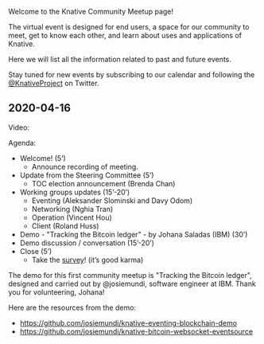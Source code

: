 Welcome to the Knative Community Meetup page! 

The virtual event is designed for end users, a space for our community to meet, get to know each other, and learn about uses and applications of Knative.

Here we will list all the information related to past and future events.

Stay tuned for new events by subscribing to our calendar and following the [@KnativeProject](https://twitter.com/KnativeProject) on Twitter.

## 2020-04-16
Video:

Agenda:
- Welcome! (5’)
  - Announce recording of meeting. 
- Update from the Steering Committee (5’)
  - TOC election announcement (Brenda Chan)
- Working groups updates (15’-20’)
  - Eventing (Aleksander Slominski and Davy Odom)
  - Networking (Nghia Tran)
  - Operation (Vincent Hou)
  - Client (Roland Huss)
- Demo - "Tracking the Bitcoin ledger" - by Johana Saladas (IBM) (30’)
- Demo discussion / conversation (15’-20’)
- Close (5’)
  - Take the [survey](https://docs.google.com/forms/d/e/1FAIpQLSebw2IOjmnStiUhPpnndpjyuBUoziZOw9PK9fnJeFBQX0QxWw/viewform)! (it’s good karma)

The demo for this first community meetup is "Tracking the Bitcoin ledger", designed and carried out by @josiemundi, software engineer at IBM. Thank you for volunteering, Johana!

Here are the resources from the demo:
- https://github.com/josiemundi/knative-eventing-blockchain-demo
- https://github.com/josiemundi/knative-bitcoin-websocket-eventsource
